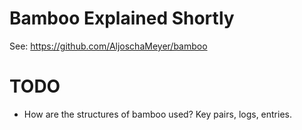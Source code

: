 # Bamboo Explained Shortly

See: https://github.com/AljoschaMeyer/bamboo

# TODO

* How are the structures of bamboo used? Key pairs, logs, entries.
